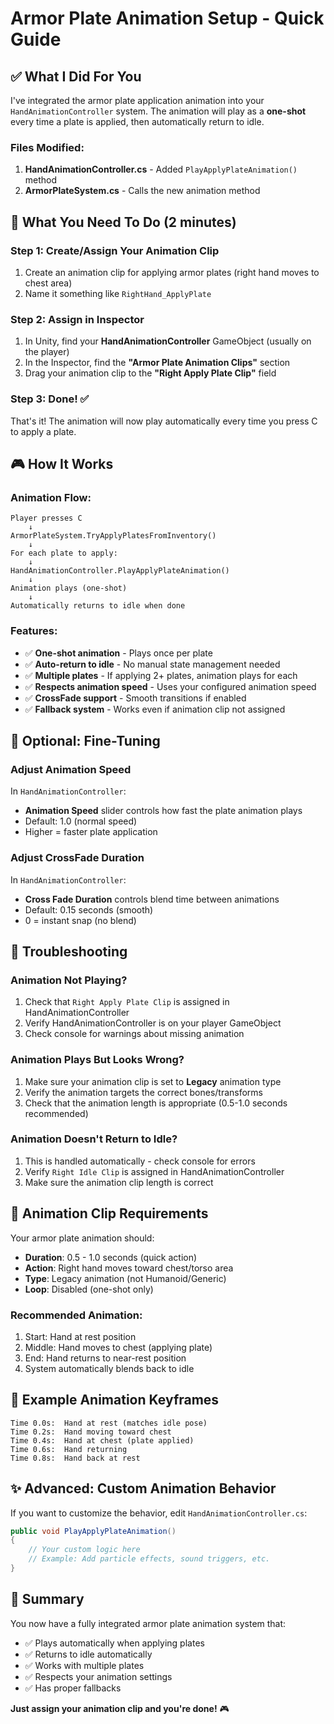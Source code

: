 # Armor Plate Animation Setup - Quick Guide

## ✅ What I Did For You

I've integrated the armor plate application animation into your `HandAnimationController` system. The animation will play as a **one-shot** every time a plate is applied, then automatically return to idle.

### Files Modified:
1. **HandAnimationController.cs** - Added `PlayApplyPlateAnimation()` method
2. **ArmorPlateSystem.cs** - Calls the new animation method

## 🎯 What You Need To Do (2 minutes)

### Step 1: Create/Assign Your Animation Clip
1. Create an animation clip for applying armor plates (right hand moves to chest area)
2. Name it something like `RightHand_ApplyPlate`

### Step 2: Assign in Inspector
1. In Unity, find your **HandAnimationController** GameObject (usually on the player)
2. In the Inspector, find the **"Armor Plate Animation Clips"** section
3. Drag your animation clip to the **"Right Apply Plate Clip"** field

### Step 3: Done! ✅
That's it! The animation will now play automatically every time you press C to apply a plate.

## 🎮 How It Works

### Animation Flow:
```
Player presses C
    ↓
ArmorPlateSystem.TryApplyPlatesFromInventory()
    ↓
For each plate to apply:
    ↓
HandAnimationController.PlayApplyPlateAnimation()
    ↓
Animation plays (one-shot)
    ↓
Automatically returns to idle when done
```

### Features:
- ✅ **One-shot animation** - Plays once per plate
- ✅ **Auto-return to idle** - No manual state management needed
- ✅ **Multiple plates** - If applying 2+ plates, animation plays for each
- ✅ **Respects animation speed** - Uses your configured animation speed
- ✅ **CrossFade support** - Smooth transitions if enabled
- ✅ **Fallback system** - Works even if animation clip not assigned

## 🔧 Optional: Fine-Tuning

### Adjust Animation Speed
In `HandAnimationController`:
- **Animation Speed** slider controls how fast the plate animation plays
- Default: 1.0 (normal speed)
- Higher = faster plate application

### Adjust CrossFade Duration
In `HandAnimationController`:
- **Cross Fade Duration** controls blend time between animations
- Default: 0.15 seconds (smooth)
- 0 = instant snap (no blend)

## 🐛 Troubleshooting

### Animation Not Playing?
1. Check that `Right Apply Plate Clip` is assigned in HandAnimationController
2. Verify HandAnimationController is on your player GameObject
3. Check console for warnings about missing animation

### Animation Plays But Looks Wrong?
1. Make sure your animation clip is set to **Legacy** animation type
2. Verify the animation targets the correct bones/transforms
3. Check that the animation length is appropriate (0.5-1.0 seconds recommended)

### Animation Doesn't Return to Idle?
1. This is handled automatically - check console for errors
2. Verify `Right Idle Clip` is assigned in HandAnimationController
3. Make sure the animation clip length is correct

## 📝 Animation Clip Requirements

Your armor plate animation should:
- **Duration**: 0.5 - 1.0 seconds (quick action)
- **Action**: Right hand moves toward chest/torso area
- **Type**: Legacy animation (not Humanoid/Generic)
- **Loop**: Disabled (one-shot only)

### Recommended Animation:
1. Start: Hand at rest position
2. Middle: Hand moves to chest (applying plate)
3. End: Hand returns to near-rest position
4. System automatically blends back to idle

## 🎨 Example Animation Keyframes

```
Time 0.0s:  Hand at rest (matches idle pose)
Time 0.2s:  Hand moving toward chest
Time 0.4s:  Hand at chest (plate applied)
Time 0.6s:  Hand returning
Time 0.8s:  Hand back at rest
```

## ✨ Advanced: Custom Animation Behavior

If you want to customize the behavior, edit `HandAnimationController.cs`:

```csharp
public void PlayApplyPlateAnimation()
{
    // Your custom logic here
    // Example: Add particle effects, sound triggers, etc.
}
```

## 🎉 Summary

You now have a fully integrated armor plate animation system that:
- ✅ Plays automatically when applying plates
- ✅ Returns to idle automatically
- ✅ Works with multiple plates
- ✅ Respects your animation settings
- ✅ Has proper fallbacks

**Just assign your animation clip and you're done!** 🎮
